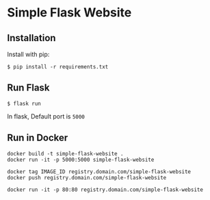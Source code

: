 # Simple Flask Website

## Installation

Install with pip:

```
$ pip install -r requirements.txt
```

## Run Flask

```
$ flask run
```

In flask, Default port is `5000`

## Run in Docker

```
docker build -t simple-flask-website .
docker run -it -p 5000:5000 simple-flask-website

docker tag IMAGE_ID registry.domain.com/simple-flask-website
docker push registry.domain.com/simple-flask-website

docker run -it -p 80:80 registry.domain.com/simple-flask-website
```

